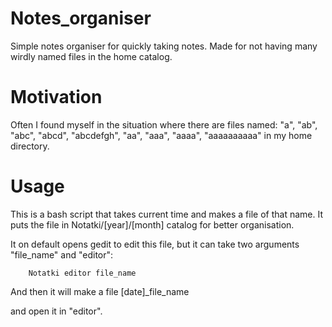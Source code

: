 # Notes_organiser

Simple notes organiser for quickly taking notes.
Made for not having many wirdly named files in the home catalog.

# Motivation

Often I found myself in the situation where there are files named: "a", "ab", "abc", "abcd", "abcdefgh", "aa", "aaa", "aaaa", "aaaaaaaaaa" 
in my home directory.

# Usage
This is a bash script that takes current time and makes a file of that name. It puts the file in Notatki/[year]/[month] catalog for better organisation. 

It on default opens gedit to edit this file, but it can take two arguments "file_name" and "editor":

        Notatki editor file_name 
        
And then it will make a file [date]_file_name 

and open it in "editor".

